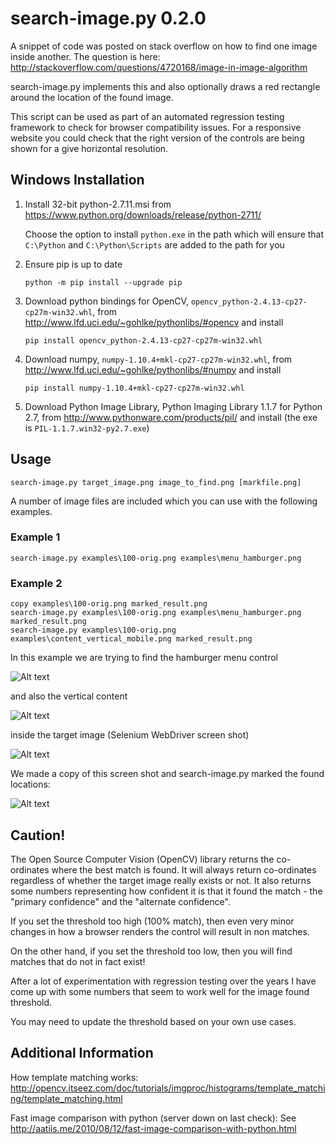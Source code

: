 # search-image.py 0.2.0

A snippet of code was posted on stack overflow on how to find one image inside another. The question is here: http://stackoverflow.com/questions/4720168/image-in-image-algorithm

search-image.py implements this and also optionally draws a red rectangle around the location of the found image.

This script can be used as part of an automated regression testing framework to check for browser compatibility issues. For a responsive website you could check that the right version of the controls are being shown for a give horizontal resolution.

## Windows Installation

1. Install 32-bit python-2.7.11.msi from
   https://www.python.org/downloads/release/python-2711/

   Choose the option to install `python.exe` in the path which will ensure that `C:\Python` and `C:\Python\Scripts` are added to the path for you

2. Ensure pip is up to date
    ```
    python -m pip install --upgrade pip
    ```

3. Download python bindings for OpenCV, `opencv_python-2.4.13-cp27-cp27m-win32.whl`, from http://www.lfd.uci.edu/~gohlke/pythonlibs/#opencv and install
    ```
    pip install opencv_python-2.4.13-cp27-cp27m-win32.whl
    ```

4. Download numpy, `numpy-1.10.4+mkl-cp27-cp27m-win32.whl`, from http://www.lfd.uci.edu/~gohlke/pythonlibs/#numpy and install
    ```
    pip install numpy-1.10.4+mkl-cp27-cp27m-win32.whl
    ```

4. Download Python Image Library, Python Imaging Library 1.1.7 for Python 2.7, from http://www.pythonware.com/products/pil/ and install
   (the exe is `PIL-1.1.7.win32-py2.7.exe`)

## Usage

```
search-image.py target_image.png image_to_find.png [markfile.png]
```

A number of image files are included which you can use with the following examples.

### Example 1

```
search-image.py examples\100-orig.png examples\menu_hamburger.png
```

### Example 2

```
copy examples\100-orig.png marked_result.png
search-image.py examples\100-orig.png examples\menu_hamburger.png marked_result.png
search-image.py examples\100-orig.png examples\content_vertical_mobile.png marked_result.png
```

In this example we are trying to find the hamburger menu control

![Alt text](examples/menu_hamburger.png?raw=true "Hamburger Menu Control")

and also the vertical content

![Alt text](examples/content_vertical_mobile.png?raw=true "Vertical Content")

inside the target image (Selenium WebDriver screen shot)

![Alt text](examples/100-orig.png?raw=true "Mobile View")

We made a copy of this screen shot and search-image.py marked the found locations:

![Alt text](examples/100-marked.png?raw=true "Hamburger Menu Control")


## Caution!

The Open Source Computer Vision (OpenCV) library returns the co-ordinates where the best match is found. It will always return co-ordinates regardless of whether the target image really exists or not. It also returns some numbers representing how confident it is that it found the match - the "primary confidence" and the "alternate confidence".

If you set the threshold too high (100% match), then even very minor changes in how a browser renders the control will result in non matches.

On the other hand, if you set the threshold too low, then you will find matches that do not in fact exist!

After a lot of experimentation with regression testing over the years I have come up with some numbers that seem to work well for the image found threshold.

You may need to update the threshold based on your own use cases.

## Additional Information

How template matching works:
http://opencv.itseez.com/doc/tutorials/imgproc/histograms/template_matching/template_matching.html

Fast image comparison with python (server down on last check):
See http://aatiis.me/2010/08/12/fast-image-comparison-with-python.html
